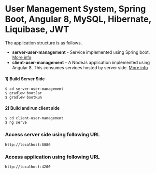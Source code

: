 # User Management System, Spring Boot, Angular 8, MySQL, Hibernate, Liquibase, JWT

The application structure is as follows.
- **server-user-management** - Service implemented using Spring boot. [More info](server-user-management/README.md)
- **client-user-management** - A NodeJs application implemented using Angular 8. This consumes services hosted by server side.  [More info](client-user-management/README.md)

#### 1) Build Server Side

```
$ cd server-user-management
$ gradlew bootJar
$ gradlew bootRun
```

#### 2) Build and run client side

```
$ cd client-user-management
$ ng serve
```

### Access server side using following URL

```
http://localhost:8080
```

### Access application using following URL

```
http://localhost:4200
```